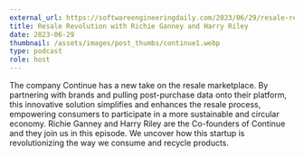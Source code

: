 ```yaml
---
external_url: https://softwareengineeringdaily.com/2023/06/29/resale-revolution-with-richie-ganney-and-harry-riley/
title: Resale Revolution with Richie Ganney and Harry Riley
date: 2023-06-29
thumbnail: /assets/images/post_thumbs/continue1.webp
type: podcast
role: host
---
```


The company Continue has a new take on the resale marketplace. By partnering with brands and pulling post-purchase data onto their platform, this innovative solution simplifies and enhances the resale process, empowering consumers to participate in a more sustainable and circular economy.
Richie Ganney and Harry Riley are the Co-founders of Continue and they join us in this episode. We uncover how this startup is revolutionizing the way we consume and recycle products.